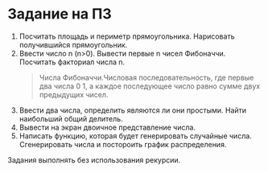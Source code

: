 # Задание на ПЗ

1. Посчитать площадь и периметр прямоугольника. Нарисовать получившийся прямоугольник.
2. Ввести число n (n>0). Вывести первые n чисел Фибоначчи. Посчитать факториал числа n.    
   > Числа Фибоначчи.Числовая последовательность, где первые два числа 0 1, а каждое последующее число равно сумме двух предыдущих чисел. 
3. Ввести два числа, определить являются ли они простыми. Найти наибольший общий делитель.  
4. Вывести на экран двоичное представление числа.
5. Написать функцию, которая будет генерировать случайные числа. Сгенерировать числа и постороить график распределения.  

Задания выполнять без использования рекурсии.